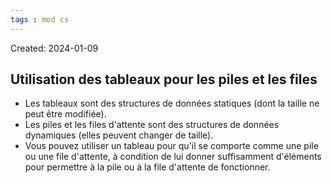 ```yaml
---
tags : mod cs
---
```

Created: 2024-01-09

## Utilisation des tableaux pour les piles et les files 
- Les tableaux sont des structures de données statiques (dont la taille ne peut être modifiée).
- Les piles et les files d'attente sont des structures de données dynamiques (elles peuvent changer de taille). 
- Vous pouvez utiliser un tableau pour qu'il se comporte comme une pile ou une file d'attente, à condition de lui donner suffisamment d'éléments pour permettre à la pile ou à la file d'attente de fonctionner.